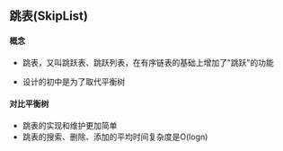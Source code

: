 ## 跳表(SkipList)

#### 概念

* 跳表，又叫跳跃表、跳跃列表，在有序链表的基础上增加了"跳跃"的功能

* 设计的初中是为了取代平衡树

#### 对比平衡树

* 跳表的实现和维护更加简单
* 跳表的搜索、删除、添加的平均时间复杂度是O(logn)





